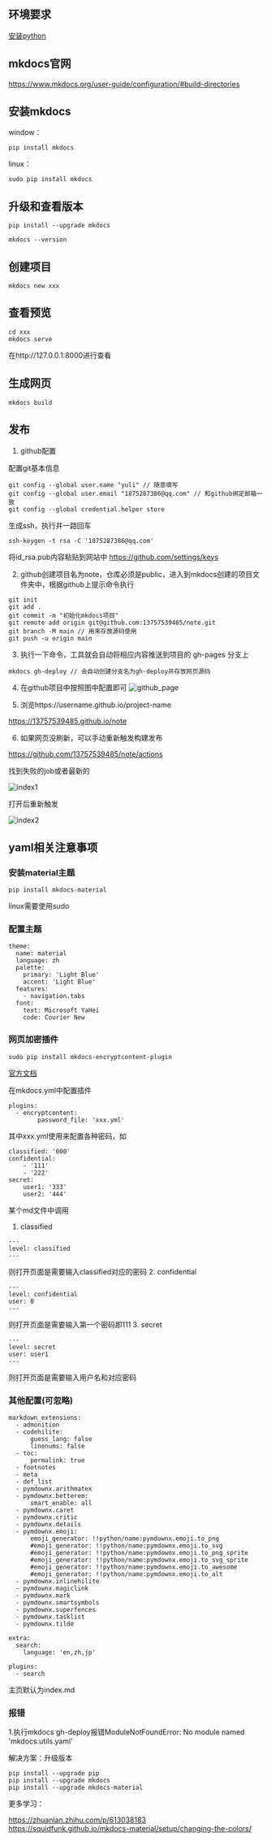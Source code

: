 ## 环境要求
[安装python](python.md)

## mkdocs官网

https://www.mkdocs.org/user-guide/configuration/#build-directories

## 安装mkdocs
window：
```
pip install mkdocs
```
linux：
```
sudo pip install mkdocs
```

## 升级和查看版本
```
pip install --upgrade mkdocs

mkdocs --version
```

## 创建项目
```
mkdocs new xxx
```

## 查看预览

```
cd xxx
mkdocs serve
```
在http://127.0.0.1:8000进行查看

## 生成网页

```
mkdocs build
```

## 发布
1. github配置

配置git基本信息
```
git config --global user.name "yuli" // 随意填写
git config --global user.email "1875287386@qq.com" // 和github绑定邮箱一致
git config --global credential.helper store
```
生成ssh，执行并一路回车
```
ssh-keygen -t rsa -C '1875287386@qq.com'
```
将id_rsa.pub内容粘贴到网站中
https://github.com/settings/keys

2. github创建项目名为note，仓库必须是public，进入到mkdocs创建的项目文件夹中，根据github上提示命令执行
```
git init
git add .
git commit -m "初始化mkdocs项目"
git remote add origin git@github.com:13757539485/note.git
git branch -M main // 用来存放源码使用
git push -u origin main
```
3. 执行一下命令，工具就会自动将相应内容推送到项目的 gh-pages 分支上
```
mkdocs gh-deploy // 会自动创建分支名为gh-deploy并存放网页源码
```
4. 在github项目中按照图中配置即可
![github_page](img/github_page.png)

5. 浏览https://username.github.io/project-name

https://13757539485.github.io/note

6. 如果网页没刷新，可以手动重新触发构建发布

https://github.com/13757539485/note/actions

找到失败的job或者最新的

![index1](./img/index1.png)

打开后重新触发

![index2](./img/index2.png)

## yaml相关注意事项
### 安装material主题
```
pip install mkdocs-material
```
linux需要使用sudo
### 配置主题
```
theme: 
  name: material
  language: zh
  palette:
    primary: 'Light Blue'
    accent: 'Light Blue'
  features:
    - navigation.tabs
  font:
    text: Microsoft YaHei
    code: Courier New
```
### 网页加密插件
```
sudo pip install mkdocs-encryptcontent-plugin
```
[官方文档](https://github.com/unverbuggt/mkdocs-encryptcontent-plugin/blob/version3/README.md)

在mkdocs.yml中配置插件
```
plugins:
  - encryptcontent:
        password_file: 'xxx.yml'
```
其中xxx.yml使用来配置各种密码，如
```
classified: '000'
confidential:
    - '111'
    - '222'
secret:
    user1: '333'
    user2: '444'
```
某个md文件中调用

1. classified
```
---
level: classified
---
```
则打开页面是需要输入classified对应的密码
2. confidential
```
---
level: confidential
user: 0
---
```
则打开页面是需要输入第一个密码即111
3. secret
```
---
level: secret
user: user1
---
```
则打开页面是需要输入用户名和对应密码
### 其他配置(可忽略)
```
markdown_extensions:
  - admonition
  - codehilite:
      guess_lang: false
      linenums: false
  - toc:
      permalink: true
  - footnotes
  - meta
  - def_list
  - pymdownx.arithmatex
  - pymdownx.betterem:
      smart_enable: all
  - pymdownx.caret
  - pymdownx.critic
  - pymdownx.details
  - pymdownx.emoji:
      emoji_generator: !!python/name:pymdownx.emoji.to_png
      #emoji_generator: !!python/name:pymdownx.emoji.to_svg
      #emoji_generator: !!python/name:pymdownx.emoji.to_png_sprite
      #emoji_generator: !!python/name:pymdownx.emoji.to_svg_sprite
      #emoji_generator: !!python/name:pymdownx.emoji.to_awesome
      #emoji_generator: !!python/name:pymdownx.emoji.to_alt
  - pymdownx.inlinehilite
  - pymdownx.magiclink
  - pymdownx.mark
  - pymdownx.smartsymbols
  - pymdownx.superfences
  - pymdownx.tasklist
  - pymdownx.tilde

extra:
  search:
    language: 'en,zh,jp'

plugins:
  - search
```
主页默认为index.md

### 报错
1.执行mkdocs gh-deploy报错ModuleNotFoundError: No module named 'mkdocs.utils.yaml'

解决方案：升级版本
```
pip install --upgrade pip
pip install --upgrade mkdocs
pip install --upgrade mkdocs-material
```
更多学习：

https://zhuanlan.zhihu.com/p/613038183
https://squidfunk.github.io/mkdocs-material/setup/changing-the-colors/
